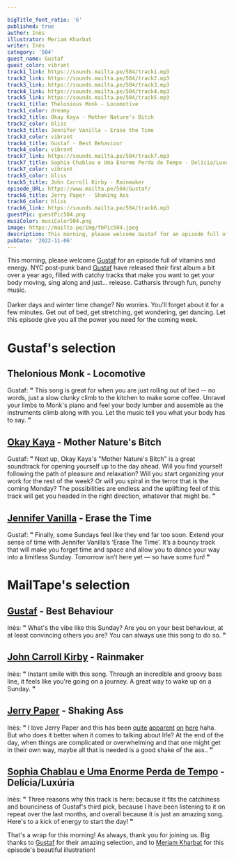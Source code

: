 ```yaml
---

bigTitle_font_ratio: '6'
published: true
author: Inès
illustrator: Meriam Kharbat
writer: Inès
category: '504'
guest_name: Gustaf
guest_color: vibrant
track1_link: https://sounds.mailta.pe/504/track1.mp3
track2_link: https://sounds.mailta.pe/504/track2.mp3
track3_link: https://sounds.mailta.pe/504/track3.mp3
track4_link: https://sounds.mailta.pe/504/track4.mp3
track5_link: https://sounds.mailta.pe/504/track5.mp3
track1_title: Thelonious Monk - Locomotive
track1_color: dreamy
track2_title: Okay Kaya - Mother Nature's Bitch
track2_color: bliss
track3_title: Jennifer Vanilla - Erase the Time
track3_color: vibrant
track4_title: Gustaf - Best Behaviour
track4_color: vibrant
track7_link: https://sounds.mailta.pe/504/track7.mp3
track7_title: Sophia Chablau e Uma Enorme Perda de Tempo - Delícia/Luxúria
track7_color: vibrant
track5_color: bliss
track5_title: John Carroll Kirby - Rainmaker
episode_URL: https://www.mailta.pe/504/Gustaf/
track6_title: Jerry Paper - Shaking Ass
track6_color: bliss
track6_link: https://sounds.mailta.pe/504/track6.mp3
guestPic: guestPic504.png
musiColor: musiColor504.png
image: https://mailta.pe/img/fbPic504.jpeg
description: This morning, please welcome Gustaf for an episode full of vitamins and energy. Darker days and winter time change? No worries. You'll forget about it for a few minutes. Get out of bed, get stretching, get wondering, get dancing. Let this episode give you all the power you need for the coming week.
pubDate: '2022-11-06'
---
```

 This morning, please welcome [Gustaf](https://gustaf-nyc.bandcamp.com/) for an episode full of vitamins and energy. NYC post-punk band [Gustaf](https://gustaf-nyc.bandcamp.com/) have released their first album a bit over a year ago, filled with catchy tracks that make you want to get your body moving, sing along and just... release. Catharsis through fun, punchy music. 
<br><br>
Darker days and winter time change? No worries. You'll forget about it for a few minutes. Get out of bed, get stretching, get wondering, get dancing. Let this episode give you all the power you need for the coming week.

# Gustaf's selection

## Thelonious Monk - Locomotive
Gustaf: **"** This song is great for when you are just rolling out of bed -- no words, just a slow clunky climb to the kitchen to make some coffee. Unravel your limbs to Monk's piano and feel your body lumber and assemble as the instruments climb along with you. Let the music tell you what your body has to say. **"** 

## [Okay Kaya](https://okaykaya.bandcamp.com/) - Mother Nature's Bitch
Gustaf: **"** Next up, Okay Kaya's "Mother Nature's Bitch" is a great soundtrack for opening yourself up to the day ahead. Will you find yourself following the path of pleasure and relaxation? Will you start organizing your work for the rest of the week? Or will you spiral in the terror that is the coming Monday? The possibilities are endless and the uplifting feel of this track will get you headed in the right direction, whatever that might be. **"** 

## [Jennifer Vanilla](https://jennifervanilla.bandcamp.com/) - Erase the Time
Gustaf: **"** Finally, some Sundays feel like they end far too soon. Extend your sense of time with Jennifer Vanilla’s ‘Erase The Time’. It’s a bouncy track that will make you forget time and space and allow you to dance your way into a limitless Sunday. Tomorrow isn’t here yet — so have some fun! **"** 



# MailTape's selection

## [Gustaf](https://gustaf-nyc.bandcamp.com/) - Best Behaviour
Inès: **"** What's the vibe like this Sunday? Are you on your best behaviour, at at least convincing others you are? You can always use this song to do so. **"** 

## [John Carroll Kirby](https://johncarrollkirby.bandcamp.com/) - Rainmaker
Inès: **"** Instant smile with this song. Through an incredible and groovy bass line, it feels like you're going on a journey. A great way to wake up on a Sunday. **"** 

## [Jerry Paper](https://jerrypaper.bandcamp.com/) - Shaking Ass
Inès: **"** I love Jerry Paper and this has been [quite](https://www.mailta.pe/327/jerry-paper/) [apparent](https://www.mailta.pe/308/cmon/) [on](https://www.mailta.pe/274/aldous-rh/) [here](https://www.mailta.pe/289/hector-gachan/) haha. But who does it better when it comes to talking about life? At the end of the day, when things are complicated or overwhelming and that one might get in their own way, maybe all that is needed is a good shake of the ass.. **"** 

## [Sophia Chablau e Uma Enorme Perda de Tempo](https://sophiachablaueumaenormeperdade.bandcamp.com/) - Delícia/Luxúria
Inès: **"** Three reasons why this track is here: because it fits the catchiness and bounciness of Gustaf's third pick, because I have been listening to it on repeat over the last months, and overall because it is just an amazing song. Here's to a kick of energy to start the day! **"** 

That's a wrap for this morning! As always, thank you for joining us. Big thanks to [Gustaf](https://gustaf-nyc.bandcamp.com/) for their amazing selection, and to [Meriam Kharbat](https://www.meriamkharbat.com/illustration) for this episode's beautiful illustration!

